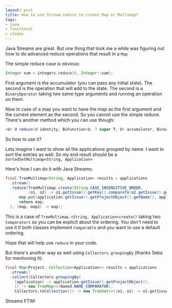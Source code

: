 ```yaml
---
layout: post
title: How to use Stream.reduce to create Map or Multimap?
tags:
- java
- functional
- steams
---
```

Java Streams are great. But one thing that took me a while was figuring out how to do advanced reduce operations that result in a `Map`

The simple reduce case is obvious:

```java
Integer sum = integers.reduce(0, Integer::sum);
```

First argument is the accumulator (you can pass any initial state). The second is the operation that will add to the state. The second is a `BinaryOperator` taking two same type arguments and running an operation on them. 

Now in case of a map you want to have the map as the first argument and the current element as the second. So you cannot use the simple reduce. There's another method which you can use though:

```java
<U> U reduce(U identity, BiFunction<U, ? super T, U> accumulator, BinaryOperator<U> combiner);
```

So how to use it?

Lets imagine I want to show all the applications grouped by name. I want to sort the entries as well. So my end result should be a `SortedSetMultimap<String, Application>`

Here's how I can do it with Java Streams:

```java
final TreeMultimap<String, Application> results = applications
  .stream()
  .reduce(TreeMultimap.create(String.CASE_INSENSITIVE_ORDER,
          (o1, o2) -> o1.getIssue().getKey().compareTo(o2.getIssue().getKey())), (map, application) -> {
      map.put(application.getIssue().getProjectObject().getName(), application);
      return map;
  }, (map, map2) -> map);
```

This is a case of `TreeMultimap.<String, Application>create()` taking two `Comparators` so you can be explicit about the ordering. You don't need to use it if both classes implement `Comparable` and you want to use a default ordering.

Hope that will help use `reduce` in your code.

But there's another way as well using `Collectors.groupingBy` (thanks Seba for mentioning it):

```java
final Map<Project, Collection<Application>> results = applications
  .stream()
  .collect(Collectors.groupingBy(
    (application) -> application.getIssue().getProjectObject(),
    () -> new TreeMap<>(Named.NAME_COMPARATOR),
    Collectors.toCollection(() -> new TreeSet<>((o1, o2) -> o1.getIssue().getKey().compareTo(o2.getIssue().getKey())))));
```

Streams FTW!
